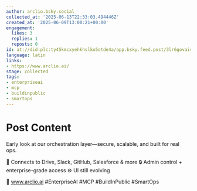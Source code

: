 ```yaml
---
author: arclio.bsky.social
collected_at: '2025-06-13T22:33:03.494446Z'
created_at: '2025-06-09T13:00:21+00:00'
engagement:
  likes: 3
  replies: 1
  reposts: 0
id: at://did:plc:ty45kmcxyehkhslko5otde4a/app.bsky.feed.post/3lr6govaisx2t
language: latin
links:
- https://www.arclio.ai/
stage: collected
tags:
- enterpriseai
- mcp
- buildinpublic
- smartops
---
```


# Post Content

Early look at our orchestration layer—secure, scalable, and built for real ops.

📁 Connects to Drive, Slack, GitHub, Salesforce & more
🔒 Admin control + enterprise-grade access
⚙️ UI still evolving

🔗 www.arclio.ai
#EnterpriseAI #MCP #BuildInPublic #SmartOps
